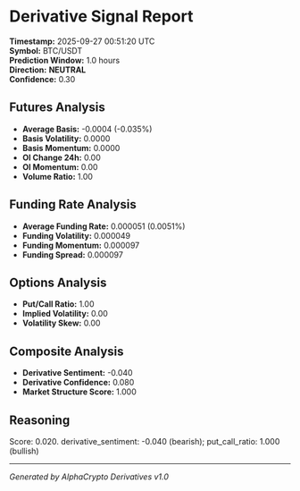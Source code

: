 # Derivative Signal Report

**Timestamp:** 2025-09-27 00:51:20 UTC  
**Symbol:** BTC/USDT  
**Prediction Window:** 1.0 hours  
**Direction:** **NEUTRAL**  
**Confidence:** 0.30

## Futures Analysis
- **Average Basis:** -0.0004 (-0.035%)
- **Basis Volatility:** 0.0000
- **Basis Momentum:** 0.0000
- **OI Change 24h:** 0.00
- **OI Momentum:** 0.00
- **Volume Ratio:** 1.00

## Funding Rate Analysis
- **Average Funding Rate:** 0.000051 (0.0051%)
- **Funding Volatility:** 0.000049
- **Funding Momentum:** 0.000097
- **Funding Spread:** 0.000097

## Options Analysis
- **Put/Call Ratio:** 1.00
- **Implied Volatility:** 0.00
- **Volatility Skew:** 0.00

## Composite Analysis
- **Derivative Sentiment:** -0.040
- **Derivative Confidence:** 0.080
- **Market Structure Score:** 1.000

## Reasoning
Score: 0.020. derivative_sentiment: -0.040 (bearish); put_call_ratio: 1.000 (bullish)

---
*Generated by AlphaCrypto Derivatives v1.0*
